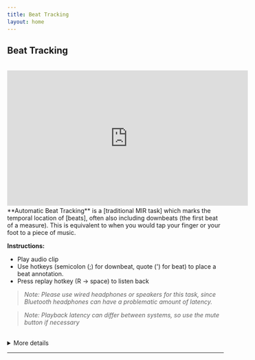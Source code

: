 ```yaml
---
title: Beat Tracking
layout: home
---
```

## Beat Tracking

<br>
<iframe width="560" height="315"
    src="https://www.youtube.com/embed/Ax8RJR0-kRg"
    frameborder="0"
    allowfullscreen>
</iframe>
<br>
**Automatic Beat Tracking** is a [traditional MIR task] which marks the temporal location of [beats], often also including downbeats (the first beat of a measure). This is equivalent to when you would tap your finger or your foot to a piece of music.

<!-- ![](BeatMarkers.drawio.png) -->


**Instructions:**
 - Play audio clip
 - Use hotkeys (semicolon (;) for downbeat, quote (') for beat) to place a beat annotation.
 - Press replay hotkey (R -> space) to listen back

> *Note: Please use wired headphones or speakers for this task, since Bluetooth headphones can have a problematic amount of latency.*

> *Note: Playback latency can differ between systems, so use the mute button if necessary*


<br>
<details>
<summary>More details</summary>
<p><strong>Hotkey keyboard layout:</strong></p>
<img src="beat_ctrls.drawio.png" alt="instrument controls">
</details>

----



[beats]: https://en.wikipedia.org/wiki/Beat_(music)
[traditional MIR task]: https://www.music-ir.org/mirex/wiki/2025:Audio_Beat_Tracking
